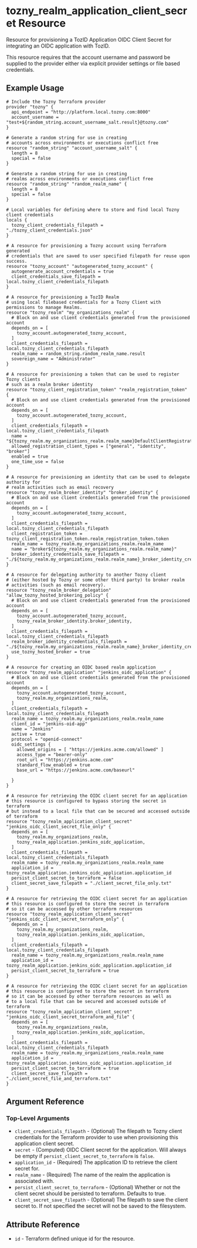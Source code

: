 # tozny_realm_application_client_secret Resource

Resource for provisioning a TozID Application OIDC Client Secret for integrating an OIDC application with TozID.

This resource requires that the account username and password be supplied to the provider either via explicit provider settings or file based credentials.

## Example Usage
```hcl
# Include the Tozny Terraform provider
provider "tozny" {
  api_endpoint = "http://platform.local.tozny.com:8000"
  account_username = "test+${random_string.account_username_salt.result}@tozny.com"
}

# Generate a random string for use in creating
# accounts across environments or executions conflict free
resource "random_string" "account_username_salt" {
  length = 8
  special = false
}

# Generate a random string for use in creating
# realms across environments or executions conflict free
resource "random_string" "random_realm_name" {
  length = 8
  special = false
}

# Local variables for defining where to store and find local Tozny client credentials
locals {
  tozny_client_credentials_filepath = "./tozny_client_credentials.json"
}

# A resource for provisioning a Tozny account using Terraform generated
# credentials that are saved to user specified filepath for reuse upon success.
resource "tozny_account" "autogenerated_tozny_account" {
  autogenerate_account_credentials = true
  client_credentials_save_filepath = local.tozny_client_credentials_filepath
}

# A resource for provisioning a TozID Realm
# using local filebased credentials for a Tozny Client with permissions to manage Realms.
resource "tozny_realm" "my_organizations_realm" {
  # Block on and use client credentials generated from the provisioned account
  depends_on = [
    tozny_account.autogenerated_tozny_account,
  ]
  client_credentials_filepath = local.tozny_client_credentials_filepath
  realm_name = random_string.random_realm_name.result
  sovereign_name = "Administrator"
}

# A resource for provisioning a token that can be used to register Tozny clients
# such as a realm broker identity
resource "tozny_client_registration_token" "realm_registration_token" {
  # Block on and use client credentials generated from the provisioned account
  depends_on = [
    tozny_account.autogenerated_tozny_account,
  ]
  client_credentials_filepath = local.tozny_client_credentials_filepath
  name = "${tozny_realm.my_organizations_realm.realm_name}DefaultClientRegistrationToken"
  allowed_registration_client_types = ["general", "identity", "broker"]
  enabled = true
  one_time_use = false
}

# A resource for provisioning an identity that can be used to delegate authority for
# realm activities such as email recovery
resource "tozny_realm_broker_identity" "broker_identity" {
  # Block on and use client credentials generated from the provisioned account
  depends_on = [
    tozny_account.autogenerated_tozny_account,
  ]
  client_credentials_filepath = local.tozny_client_credentials_filepath
  client_registration_token = tozny_client_registration_token.realm_registration_token.token
  realm_name = tozny_realm.my_organizations_realm.realm_name
  name = "broker${tozny_realm.my_organizations_realm.realm_name}"
  broker_identity_credentials_save_filepath = "./${tozny_realm.my_organizations_realm.realm_name}_broker_identity_credentials.json"
}

# A resource for delegating authority to another Tozny client
# (either hosted by Tozny or some other third party) to broker realm
# activities (such as email recovery).
resource "tozny_realm_broker_delegation" "allow_tozny_hosted_brokering_policy" {
  # Block on and use client credentials generated from the provisioned account
  depends_on = [
    tozny_account.autogenerated_tozny_account,
    tozny_realm_broker_identity.broker_identity,
  ]
  client_credentials_filepath = local.tozny_client_credentials_filepath
  realm_broker_identity_credentials_filepath = "./${tozny_realm.my_organizations_realm.realm_name}_broker_identity_credentials.json"
  use_tozny_hosted_broker = true
}

# A resource for creating an OIDC based realm application
resource "tozny_realm_application" "jenkins_oidc_application" {
  # Block on and use client credentials generated from the provisioned account
  depends_on = [
    tozny_account.autogenerated_tozny_account,
    tozny_realm.my_organizations_realm,
  ]
  client_credentials_filepath = local.tozny_client_credentials_filepath
  realm_name = tozny_realm.my_organizations_realm.realm_name
  client_id = "jenkins-oid-app"
  name = "Jenkins"
  active = true
  protocol = "openid-connect"
  oidc_settings {
    allowed_origins = [ "https://jenkins.acme.com/allowed" ]
    access_type = "bearer-only"
    root_url = "https://jenkins.acme.com"
    standard_flow_enabled = true
    base_url = "https://jenkins.acme.com/baseurl"

  }
}

# A resource for retrieving the OIDC client secret for an application
# this resource is configured to bypass storing the secret in terraform
# but instead to a local file that can be secured and accessed outside of terraform
resource "tozny_realm_application_client_secret" "jenkins_oidc_client_secret_file_only" {
  depends_on = [
    tozny_realm.my_organizations_realm,
    tozny_realm_application.jenkins_oidc_application,
  ]
  client_credentials_filepath = local.tozny_client_credentials_filepath
  realm_name = tozny_realm.my_organizations_realm.realm_name
  application_id = tozny_realm_application.jenkins_oidc_application.application_id
  persist_client_secret_to_terraform = false
  client_secret_save_filepath = "./client_secret_file_only.txt"
}

# A resource for retrieving the OIDC client secret for an application
# this resource is configured to store the secret in terraform
# so it can be accessed by other terraform resources
resource "tozny_realm_application_client_secret" "jenkins_oidc_client_secret_terraform_only" {
  depends_on = [
    tozny_realm.my_organizations_realm,
    tozny_realm_application.jenkins_oidc_application,
  ]
  client_credentials_filepath = local.tozny_client_credentials_filepath
  realm_name = tozny_realm.my_organizations_realm.realm_name
  application_id = tozny_realm_application.jenkins_oidc_application.application_id
  persist_client_secret_to_terraform = true
}

# A resource for retrieving the OIDC client secret for an application
# this resource is configured to store the secret in terraform
# so it can be accessed by other terraform resources as well as
# to a local file that can be secured and accessed outside of terraform
resource "tozny_realm_application_client_secret" "jenkins_oidc_client_secret_terraform_and_file" {
  depends_on = [
    tozny_realm.my_organizations_realm,
    tozny_realm_application.jenkins_oidc_application,
  ]
  client_credentials_filepath = local.tozny_client_credentials_filepath
  realm_name = tozny_realm.my_organizations_realm.realm_name
  application_id = tozny_realm_application.jenkins_oidc_application.application_id
  persist_client_secret_to_terraform = true
  client_secret_save_filepath = "./client_secret_file_and_terraform.txt"
}
```

## Argument Reference

### Top-Level Arguments

* `client_credentials_filepath` - (Optional) The filepath to Tozny client credentials for the Terraform provider to use when provisioning this application client secret.
* `secret` - (Computed) OIDC Client secret for the application. Will always be empty if `persist_client_secret_to_terraform` is `false`.
* `application_id` - (Required) The application ID to retrieve the client secret for.
* `realm_name` - (Required) The name of the realm the application is associated with.
* `persist_client_secret_to_terraform` - (Optional) Whether or not the client secret should be persisted to terraform. Defaults to true.
* `client_secret_save_filepath` - (Optional) The filepath to save the client secret to. If not specified the secret will not be saved to the filesystem.

## Attribute Reference

* `id` - Terraform defined unique id for the resource.
